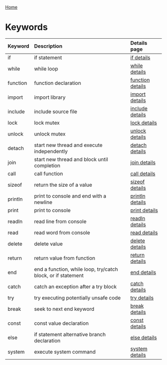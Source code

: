 [Home](https://puckowski.github.io/concert/)

# Keywords

| Keyword | Description                                                 | Details page                           |
|:--------|:------------------------------------------------------------|:---------------------------------------|
|if       |if statement                                                 |[if details](keyword_if.md)             |
|while    |while loop                                                   |[while details](keyword_while.md)       |
|function |function declaration                                         |[function details](keyword_function.md) |
|import   |import library                                               |[import details](keyword_import.md)     |
|include  |include source file                                          |[include details](keyword_include.md)   |
|lock     |lock mutex                                                   |[lock details](keyword_lock.md)         |
|unlock   |unlock mutex                                                 |[unlock details](keyword_unlock.md)     |
|detach   |start new thread and execute independently                   |[detach details](keyword_detach.md)     |
|join     |start new thread and block until completion                  |[join details](keyword_join.md)         |
|call     |call function                                                |[call details](keyword_call.md)         |
|sizeof   |return the size of a value                                   |[sizeof details](keyword_sizeof.md)     |
|println  |print to console and end with a newline                      |[println details](keyword_println.md)   |
|print    |print to console                                             |[print details](keyword_print.md)       |
|readln   |read line from console                                       |[readln details](keyword_readln.md)     |
|read     |read word from console                                       |[read details](keyword_read.md)         |
|delete   |delete value                                                 |[delete details](keyword_delete.md)     |
|return   |return value from function                                   |[return details](keyword_return.md)     |
|end      |end a function, while loop, try/catch block, or if statement |[end details](keyword_end.md)           |
|catch    |catch an exception after a try block                         |[catch details](keyword_catch.md)       |
|try      |try executing potentially unsafe code                        |[try details](keyword_try.md)           |
|break    |seek to next end keyword                                     |[break details](keyword_break.md)       |
|const    |const value declaration                                      |[const details](keyword_const.md)       |
|else     |if statement alternative branch declaration                  |[else details](keyword_else.md)         |
|system   |execute system command                                       |[system details](keyword_system.md)     |

